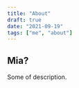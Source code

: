 ```yaml
---
title: "About"
draft: true
date: "2021-09-19"
tags: ["me", "about"]
---
```


## Mia?

Some of description.